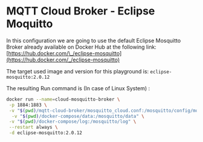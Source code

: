 # MQTT Cloud Broker - Eclipse Moquitto

In this configuration we are going to use the default Eclipse Mosquitto Broker already available on Docker Hub at the following link: [https://hub.docker.com/\_/eclipse-mosquitto](https://hub.docker.com/_/eclipse-mosquitto)

The target used image and version for this playground is: `eclipse-mosquitto:2.0.12`

The resulting Run command is (In case of Linux System) :

```bash
docker run --name=cloud-mosquitto-broker \
 -p 1884:1883 \
 -v "$(pwd)/mqtt-cloud-broker/mosquitto_cloud.conf:/mosquitto/config/mosquitto.conf" \
  -v "$(pwd)/docker-compose/data:/mosquitto/data" \
 -v "$(pwd)/docker-compose/log:/mosquitto/log" \
 --restart always \
 -d eclipse-mosquitto:2.0.12

```
